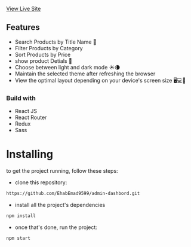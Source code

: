 
[View Live Site](https://admin-dashbord21.netlify.app/)

## Features
- Search Products by Title Name 🧐
- Filter Products by Category
- Sort Products by Price
- show product Detials 🧐
- Choose between light and dark mode ☀️🌘
- Maintain the selected theme after refreshing the browser 
- View the optimal layout depending on your device's screen size 🖥💻📱

### Build with
- React JS
- React Router
- Redux
- Sass


# Installing
to get the project running, follow these steps:

- clone this repository:

```html
https://github.com/EhabEmad9599/admin-dashbord.git
```
- install all the project's dependencies
``` html
npm install
```
- once  that's done, run the project:

```html
npm start
```
